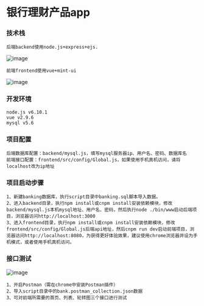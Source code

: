 银行理财产品app
===
### 技术栈
~~~
后端backend使用node.js+express+ejs.
~~~
![image](https://github.com/powerfulee/banking/raw/master/public/images/demo/backend.jpg)
~~~
前端frontend使用vue+mint-ui
~~~
![image](https://github.com/powerfulee/banking/raw/master/public/images/demo/frontend.jpg)
### 开发环境
~~~
node.js v6.10.1
vue v2.9.6
mysql v5.6
~~~
### 项目配置
~~~
后端数据库配置：backend/mysql.js，填写mysql服务器ip、用户名、密码、数据库名
前端接口配置：frontend/src/config/Global.js，如果使用手机真机访问，请将localhost改为ip地址
~~~
### 项目启动步骤
~~~
1、新建banking数据库，执行script目录中banking.sql脚本导入数据。
2、进入backend目录，执行npm install或cnpm install安装依赖模块，修改backend/mysql.js本机mysql地址、用户名、密码，然后执行node ./bin/www启动后端项目，浏览器访问http://localhost:3000
3、进入frontend目录，执行npm install或cnpm install安装依赖模块，修改frontend/src/config/Global.js后端api地址，然后cnpm run dev启动前端项目，浏览器访问http://localhost:8080，为获得更好体验效果，建议使用chrome浏览器并设为手机模式，或者使用手机真机访问。
~~~
###	接口测试
![image](https://github.com/powerfulee/banking/raw/master/public/images/demo/postman.jpg)
~~~
1、开启Postman（需在chrome中安装Postman插件）
2、导入script目录中的bank.postman_collection.json数据
3、可对前端所需要的首页、列表、轮转图三个接口进行测试
